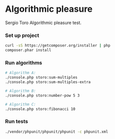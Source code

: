 Algorithmic pleasure
====================

Sergio Toro Algorithmic pleasure test.

### Set up project
```bash
curl -sS https://getcomposer.org/installer | php
composer.phar install
```

### Run algorithms
```bash
# Algorithm A:
./console.php storo:sum-multiples
./console.php storo:sum-multiples-extra

# Algorithm B:
./console.php storo:number-pow 5 3

# Algorithm C:
./console.php storo:fibonacci 10

```

### Run tests
```bash
./vendor/phpunit/phpunit/phpunit -c phpunit.xml
```